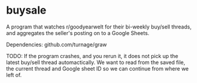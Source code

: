 # buysale
A program that watches r/goodyearwelt for their bi-weekly buy/sell threads, and aggregates the seller's posting on to a Google Sheets.

Dependencies:
  github.com/turnage/graw


TODO:
If the program crashes, and you rerun it, it does not pick up the latest buy/sell thread automactically. We want to read from the saved file, the current thread and Google sheet ID so we can continue from where we left of.
